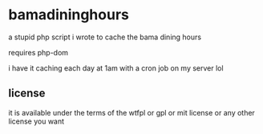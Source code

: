 # bamadininghours

a stupid php script i wrote to cache the bama dining hours

requires php-dom

i have it caching each day at 1am with a cron job on my server lol

## license

it is available under the terms of the wtfpl or gpl or mit license or any other license you want